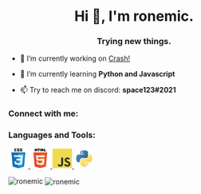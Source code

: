 <h1 align="center">Hi 👋, I'm ronemic.</h1>
<h3 align="center">Trying new things.</h3>


- 🔭 I’m currently working on [Crash!](https://github.com/SSZZCODER/Crash-)

- 🌱 I’m currently learning **Python and Javascript**

- 📫 Try to reach me on discord: **space123#2021**

<h3 align="left">Connect with me:</h3>
<p align="left">
</p>

<h3 align="left">Languages and Tools:</h3>
<p align="left"> <a href="https://www.w3schools.com/css/" target="_blank" rel="noreferrer"> <img src="https://raw.githubusercontent.com/devicons/devicon/master/icons/css3/css3-original-wordmark.svg" alt="css3" width="40" height="40"/> </a> <a href="https://www.w3.org/html/" target="_blank" rel="noreferrer"> <img src="https://raw.githubusercontent.com/devicons/devicon/master/icons/html5/html5-original-wordmark.svg" alt="html5" width="40" height="40"/> </a> <a href="https://developer.mozilla.org/en-US/docs/Web/JavaScript" target="_blank" rel="noreferrer"> <img src="https://raw.githubusercontent.com/devicons/devicon/master/icons/javascript/javascript-original.svg" alt="javascript" width="40" height="40"/> </a> <a href="https://www.python.org" target="_blank" rel="noreferrer"> <img src="https://raw.githubusercontent.com/devicons/devicon/master/icons/python/python-original.svg" alt="python" width="40" height="40"/> </a> </p>

<p><img align="left" src="https://github-readme-stats.vercel.app/api/top-langs?username=ronemic&show_icons=true&locale=en&layout=compact" alt="ronemic" /></p>

<p>&nbsp;<img align="center" src="https://github-readme-stats.vercel.app/api?username=ronemic&show_icons=true&locale=en" alt="ronemic" /></p>

